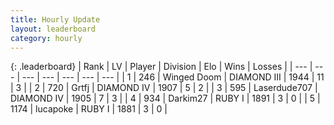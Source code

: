 ```yaml
---
title: Hourly Update
layout: leaderboard
category: hourly
---
```


{: .leaderboard}
| Rank | LV | Player | Division | Elo | Wins | Losses |
| --- | --- | --- | --- | --- | --- | --- |
| <span data-change="1">1</span> | 246 | <span title="ID: 744396">Winged Doom</span> | DIAMOND III | <span data-change="39">1944</span> | <span data-change="5">11</span> | <span data-change="1">3</span> |
| <span data-change="3">2</span> | 720 | <span title="ID: 742306">Grtfj</span> | DIAMOND IV | <span data-change="32">1907</span> | <span data-change="5">5</span> | <span data-change="1">2</span> |
| <span data-change="-2">3</span> | 595 | <span title="ID: 372321">Laserdude707</span> | DIAMOND IV | <span data-change="-9">1905</span> | <span data-change="2">7</span> | <span data-change="3">3</span> |
| <span data-change="-1">4</span> | 934 | <span title="ID: 694036">Darkim27</span> | RUBY I | <span data-change="0">1891</span> | <span data-change="0">3</span> | <span data-change="0">0</span> |
| <span data-change="-1">5</span> | 1174 | <span title="ID: 41925">lucapoke</span> | RUBY I | <span data-change="0">1881</span> | <span data-change="0">3</span> | <span data-change="0">0</span> |